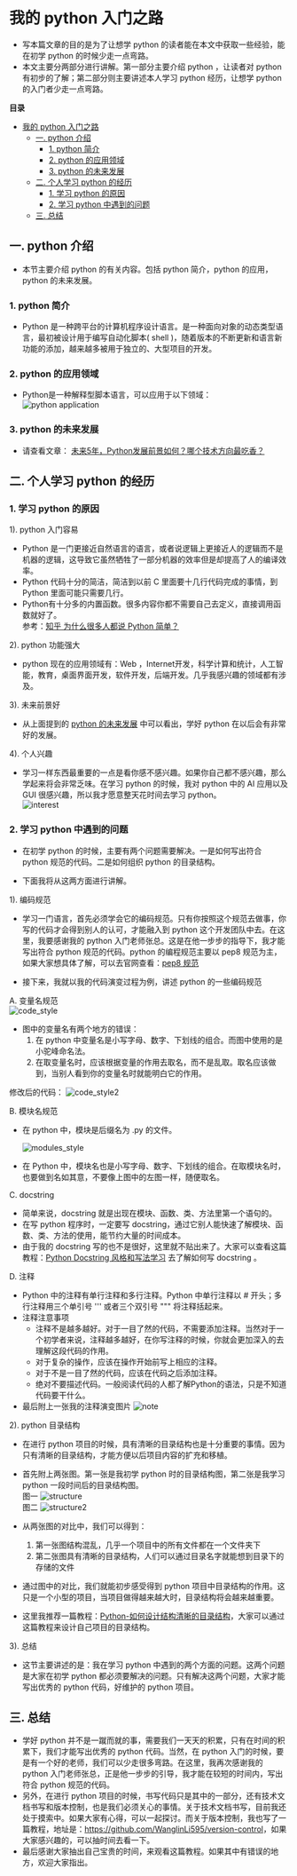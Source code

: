 <!--
 * @描述: 这是一遍关于 python 入门的教程。
 * @版本: V1_0_0
 * @作者: 2019.12.27
 * @创建时间: Do not edit
 * @最后编辑人: LiWanglin
 * @最后编辑时间: 2019.12.28
 -->

# 我的 python 入门之路

- 写本篇文章的目的是为了让想学 python 的读者能在本文中获取一些经验，能在初学 python 的时候少走一点弯路。
- 本文主要分两部分进行讲解。第一部分主要介绍 python ，让读者对 python 有初步的了解；第二部分则主要讲述本人学习 python 经历，让想学 python 的入门者少走一点弯路。

**目录**

<!-- @import "[TOC]" {cmd="toc" depthFrom=1 depthTo=6 orderedList=false} -->

<!-- code_chunk_output -->

- [我的 python 入门之路](#%e6%88%91%e7%9a%84-python-%e5%85%a5%e9%97%a8%e4%b9%8b%e8%b7%af)
  - [一. python 介绍](#%e4%b8%80-python-%e4%bb%8b%e7%bb%8d)
    - [1. python 简介](#1-python-%e7%ae%80%e4%bb%8b)
    - [2. python 的应用领域](#2-python-%e7%9a%84%e5%ba%94%e7%94%a8%e9%a2%86%e5%9f%9f)
    - [3. python 的未来发展](#3-python-%e7%9a%84%e6%9c%aa%e6%9d%a5%e5%8f%91%e5%b1%95)
  - [二. 个人学习 python 的经历](#%e4%ba%8c-%e4%b8%aa%e4%ba%ba%e5%ad%a6%e4%b9%a0-python-%e7%9a%84%e7%bb%8f%e5%8e%86)
    - [1. 学习 python 的原因](#1-%e5%ad%a6%e4%b9%a0-python-%e7%9a%84%e5%8e%9f%e5%9b%a0)
    - [2. 学习 python 中遇到的问题](#2-%e5%ad%a6%e4%b9%a0-python-%e4%b8%ad%e9%81%87%e5%88%b0%e7%9a%84%e9%97%ae%e9%a2%98)
  - [三. 总结](#%e4%b8%89-%e6%80%bb%e7%bb%93)

<!-- /code_chunk_output -->


## 一. python 介绍

- 本节主要介绍 python 的有关内容。包括 python 简介，python 的应用，python 的未来发展。

### 1. python 简介

- Python 是一种跨平台的计算机程序设计语言。是一种面向对象的动态类型语言，最初被设计用于编写自动化脚本( shell )，随着版本的不断更新和语言新功能的添加，越来越多被用于独立的、大型项目的开发。

### 2. python 的应用领域

- Python是一种解释型脚本语言，可以应用于以下领域：
![python application](https://github.com/WanglinLi595/Save_Markdown_Picture/blob/master/python%20%E5%85%A5%E9%97%A8%E4%B9%8B%E8%B7%AF/application.png?raw=true)

### 3. python 的未来发展

- 请查看文章： [未来5年，Python发展前景如何？哪个技术方向最吃香？](https://www.jb51.net/it/682443.html)

## 二. 个人学习 python 的经历

### 1. 学习 python 的原因

1). python 入门容易

- Python 是一门更接近自然语言的语言，或者说逻辑上更接近人的逻辑而不是机器的逻辑，这导致它虽然牺牲了一部分机器的效率但是却提高了人的编译效率。
- Python 代码十分的简洁，简洁到以前 C 里面要十几行代码完成的事情，到 Python 里面可能只需要几行。
- Python有十分多的内置函数。很多内容你都不需要自己去定义，直接调用函数就好了。  
参考：[知乎 为什么很多人都说 Python 简单？](https://www.zhihu.com/question/64385692)

2). python 功能强大

- python 现在的应用领域有：Web ，Internet开发，科学计算和统计，人工智能，教育，桌面界面开发，软件开发，后端开发。几乎我感兴趣的领域都有涉及。

3). 未来前景好

- 从上面提到的  [python 的未来发展](#3-python-的未来发展) 中可以看出，学好 python 在以后会有非常好的发展。

4). 个人兴趣

- 学习一样东西最重要的一点是看你感不感兴趣。如果你自己都不感兴趣，那么学起来将会非常乏味。在学习 python 的时候，我对 python 中的 AI 应用以及 GUI 很感兴趣，所以我才愿意整天花时间去学习 python。  
![interest](https://github.com/WanglinLi595/Save_Markdown_Picture/blob/master/python%20%E5%85%A5%E9%97%A8%E4%B9%8B%E8%B7%AF/interest.png?raw=true)

### 2. 学习 python 中遇到的问题

- 在初学 python 的时候，主要有两个问题需要解决。一是如何写出符合 python 规范的代码。二是如何组织 python 的目录结构。

- 下面我将从这两方面进行讲解。

1). 编码规范

- 学习一门语言，首先必须学会它的编码规范。只有你按照这个规范去做事，你写的代码才会得到别人的认可，才能融入到 python 这个开发团队中去。在这里，我要感谢我的 python 入门老师张总。这是在他一步步的指导下，我才能写出符合 python 规范的代码。python 的编程规范主要以 pep8 规范为主，如果大家想具体了解，可以去官网查看：[pep8 规范](https://legacy.python.org/dev/peps/pep-0008/)

- 接下来，我就以我的代码演变过程为例，讲述 python 的一些编码规范

A. 变量名规范  
![code_style](https://github.com/WanglinLi595/Save_Markdown_Picture/blob/master/python%20%E5%85%A5%E9%97%A8%E4%B9%8B%E8%B7%AF/code_style.png?raw=true)  

- 图中的变量名有两个地方的错误：
  1. 在 python 中变量名是小写字母、数字、下划线的组合。而图中使用的是小驼峰命名法。
  2. 在取变量名时，应该根据变量的作用去取名，而不是乱取。取名应该做到，当别人看到你的变量名时就能明白它的作用。
  
修改后的代码：
![code_style2](https://github.com/WanglinLi595/Save_Markdown_Picture/blob/master/python%20%E5%85%A5%E9%97%A8%E4%B9%8B%E8%B7%AF/code_style2.png?raw=true)

B. 模块名规范

- 在 python 中，模块是后缀名为 .py 的文件。  
  
    ![modules_style](https://raw.githubusercontent.com/WanglinLi595/Save_Markdown_Picture/master/python%20%E5%85%A5%E9%97%A8%E4%B9%8B%E8%B7%AF/modules_styles.png)

- 在 Python 中，模块名也是小写字母、数字、下划线的组合。在取模块名时，也要做到名如其意，不要像上图中的左图一样，随便取名。

C. docstring  

- 简单来说，docstring 就是出现在模块、函数、类、方法里第一个语句的。
- 在写 python 程序时，一定要写 docstring，通过它别人能快速了解模块、函数、类、方法的使用，能节约大量的时间成本。
- 由于我的 docstring 写的也不是很好，这里就不贴出来了。大家可以查看这篇教程：[Python Docstring 风格和写法学习](https://www.cnblogs.com/ryuasuka/p/11085387.html) 去了解如何写 docstring 。

D. 注释

- Python 中的注释有单行注释和多行注释。Python 中单行注释以 # 开头；多行注释用三个单引号 ''' 或者三个双引号 """ 将注释括起来。
- 注释注意事项
  - 注释不是越多越好。对于一目了然的代码，不需要添加注释。当然对于一个初学者来说，注释越多越好，在你写注释的时候，你就会更加深入的去理解这段代码的作用。
  - 对于复杂的操作，应该在操作开始前写上相应的注释。
  - 对于不是一目了然的代码，应该在代码之后添加注释。
  - 绝对不要描述代码。一般阅读代码的人都了解Python的语法，只是不知道代码要干什么。
- 最后附上一张我的注释演变图片
![note](https://raw.githubusercontent.com/WanglinLi595/Save_Markdown_Picture/master/python%20%E5%85%A5%E9%97%A8%E4%B9%8B%E8%B7%AF/note.png)

2). python 目录结构

- 在进行 python 项目的时候，具有清晰的目录结构也是十分重要的事情。因为只有清晰的目录结构，才能方便以后项目内容的扩充和移植。
- 首先附上两张图。第一张是我初学 python 时的目录结构图，第二张是我学习 python 一段时间后的目录结构图。  
图一
![structure](https://raw.githubusercontent.com/WanglinLi595/Save_Markdown_Picture/master/python%20%E5%85%A5%E9%97%A8%E4%B9%8B%E8%B7%AF/strcuture.png)  
图二
![structure2](https://raw.githubusercontent.com/WanglinLi595/Save_Markdown_Picture/master/python%20%E5%85%A5%E9%97%A8%E4%B9%8B%E8%B7%AF/structure2.png)  
- 从两张图的对比中，我们可以得到：
  1. 第一张图结构混乱，几乎一个项目中的所有文件都在一个文件夹下
  2. 第二张图具有清晰的目录结构，人们可以通过目录名字就能想到目录下的存储的文件

- 通过图中的对比，我们就能初步感受得到 python 项目中目录结构的作用。这只是一个小型的项目，当项目做得越来越大时，目录结构将会越来越重要。
- 这里我推荐一篇教程：[Python-如何设计结构清晰的目录结构](https://blog.csdn.net/CoderPai/article/details/80364309)，大家可以通过这篇教程来设计自己项目的目录结构。

3). 总结

- 这节主要讲述的是：我在学习 python 中遇到的两个方面的问题。这两个问题是大家在初学 python 都必须要解决的问题。只有解决这两个问题，大家才能写出优秀的 python 代码，好维护的 python 项目。

## 三. 总结

- 学好 python 并不是一蹴而就的事，需要我们一天天的积累，只有在时间的积累下，我们才能写出优秀的 python 代码。当然，在 python 入门的时候，要是有一个好的老师，我们可以少走很多弯路。在这里，我再次感谢我的 python 入门老师张总，正是他一步步的引导，我才能在较短的时间内，写出符合 python 规范的代码。
- 另外，在进行 python 项目的时候，书写代码只是其中的一部分，还有技术文档书写和版本控制，也是我们必须关心的事情。关于技术文档书写，目前我还处于摸索中。如果大家有心得，可以一起探讨。而关于版本控制，我也写了一篇教程，地址是：<https://github.com/WanglinLi595/version-control>，如果大家感兴趣的，可以抽时间去看一下。
- 最后感谢大家抽出自己宝贵的时间，来观看这篇教程。如果其中有错误的地方，欢迎大家指出。
